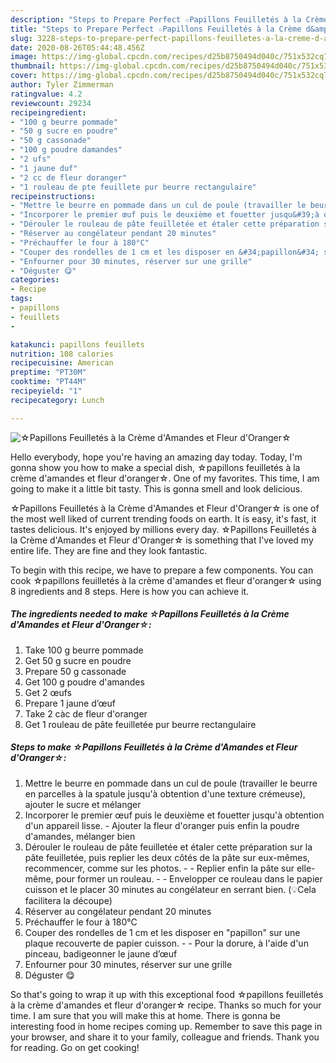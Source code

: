 ```yaml
---
description: "Steps to Prepare Perfect ☆Papillons Feuilletés à la Crème d&amp;#39;Amandes et Fleur d&amp;#39;Oranger☆"
title: "Steps to Prepare Perfect ☆Papillons Feuilletés à la Crème d&amp;#39;Amandes et Fleur d&amp;#39;Oranger☆"
slug: 3228-steps-to-prepare-perfect-papillons-feuilletes-a-la-creme-d-and-39-amandes-et-fleur-d-and-39-oranger
date: 2020-08-26T05:44:48.456Z
image: https://img-global.cpcdn.com/recipes/d25b8750494d040c/751x532cq70/☆papillons-feuilletes-a-la-creme-damandes-et-fleur-doranger☆-photo-principale-de-la-recette.jpg
thumbnail: https://img-global.cpcdn.com/recipes/d25b8750494d040c/751x532cq70/☆papillons-feuilletes-a-la-creme-damandes-et-fleur-doranger☆-photo-principale-de-la-recette.jpg
cover: https://img-global.cpcdn.com/recipes/d25b8750494d040c/751x532cq70/☆papillons-feuilletes-a-la-creme-damandes-et-fleur-doranger☆-photo-principale-de-la-recette.jpg
author: Tyler Zimmerman
ratingvalue: 4.2
reviewcount: 29234
recipeingredient:
- "100 g beurre pommade"
- "50 g sucre en poudre"
- "50 g cassonade"
- "100 g poudre damandes"
- "2 ufs"
- "1 jaune duf"
- "2 cc de fleur doranger"
- "1 rouleau de pte feuillete pur beurre rectangulaire"
recipeinstructions:
- "Mettre le beurre en pommade dans un cul de poule (travailler le beurre en parcelles à la spatule jusqu&#39;à obtention d&#39;une texture crémeuse), ajouter le sucre et mélanger"
- "Incorporer le premier œuf puis le deuxième et fouetter jusqu&#39;à obtention d&#39;un appareil lisse. Ajouter la fleur d&#39;oranger puis enfin la poudre d&#39;amandes, mélanger bien"
- "Dérouler le rouleau de pâte feuilletée et étaler cette préparation sur la pâte feuilletée, puis replier les deux côtés de la pâte sur eux-mêmes, recommencer, comme sur les photos.  Replier enfin la pâte sur elle-même, pour former un rouleau.  Envelopper ce rouleau dans le papier cuisson et le placer 30 minutes au congélateur en serrant bien. (💡Cela facilitera la découpe)"
- "Réserver au congélateur pendant 20 minutes"
- "Préchauffer le four à 180°C"
- "Couper des rondelles de 1 cm et les disposer en &#34;papillon&#34; sur une plaque recouverte de papier cuisson.   Pour la dorure, à l&#39;aide d&#39;un pinceau, badigeonner le jaune d’œuf"
- "Enfourner pour 30 minutes, réserver sur une grille"
- "Déguster 😋"
categories:
- Recipe
tags:
- papillons
- feuillets
- 

katakunci: papillons feuillets  
nutrition: 108 calories
recipecuisine: American
preptime: "PT30M"
cooktime: "PT44M"
recipeyield: "1"
recipecategory: Lunch

---
```



![☆Papillons Feuilletés à la Crème d&#39;Amandes et Fleur d&#39;Oranger☆](https://img-global.cpcdn.com/recipes/d25b8750494d040c/751x532cq70/☆papillons-feuilletes-a-la-creme-damandes-et-fleur-doranger☆-photo-principale-de-la-recette.jpg)

Hello everybody, hope you're having an amazing day today. Today, I'm gonna show you how to make a special dish, ☆papillons feuilletés à la crème d&#39;amandes et fleur d&#39;oranger☆. One of my favorites. This time, I am going to make it a little bit tasty. This is gonna smell and look delicious.



☆Papillons Feuilletés à la Crème d&#39;Amandes et Fleur d&#39;Oranger☆ is one of the most well liked of current trending foods on earth. It is easy, it's fast, it tastes delicious. It's enjoyed by millions every day. ☆Papillons Feuilletés à la Crème d&#39;Amandes et Fleur d&#39;Oranger☆ is something that I've loved my entire life. They are fine and they look fantastic.


To begin with this recipe, we have to prepare a few components. You can cook ☆papillons feuilletés à la crème d&#39;amandes et fleur d&#39;oranger☆ using 8 ingredients and 8 steps. Here is how you can achieve it.

<!--inarticleads1-->

##### The ingredients needed to make ☆Papillons Feuilletés à la Crème d&#39;Amandes et Fleur d&#39;Oranger☆:

1. Take 100 g beurre pommade
1. Get 50 g sucre en poudre
1. Prepare 50 g cassonade
1. Get 100 g poudre d&#39;amandes
1. Get 2 œufs
1. Prepare 1 jaune d’œuf
1. Take 2 càc de fleur d&#39;oranger
1. Get 1 rouleau de pâte feuilletée pur beurre rectangulaire




<!--inarticleads2-->

##### Steps to make ☆Papillons Feuilletés à la Crème d&#39;Amandes et Fleur d&#39;Oranger☆:

1. Mettre le beurre en pommade dans un cul de poule (travailler le beurre en parcelles à la spatule jusqu&#39;à obtention d&#39;une texture crémeuse), ajouter le sucre et mélanger
1. Incorporer le premier œuf puis le deuxième et fouetter jusqu&#39;à obtention d&#39;un appareil lisse. - Ajouter la fleur d&#39;oranger puis enfin la poudre d&#39;amandes, mélanger bien
1. Dérouler le rouleau de pâte feuilletée et étaler cette préparation sur la pâte feuilletée, puis replier les deux côtés de la pâte sur eux-mêmes, recommencer, comme sur les photos. -  - Replier enfin la pâte sur elle-même, pour former un rouleau. -  - Envelopper ce rouleau dans le papier cuisson et le placer 30 minutes au congélateur en serrant bien. (💡Cela facilitera la découpe)
1. Réserver au congélateur pendant 20 minutes
1. Préchauffer le four à 180°C
1. Couper des rondelles de 1 cm et les disposer en &#34;papillon&#34; sur une plaque recouverte de papier cuisson.  -  - Pour la dorure, à l&#39;aide d&#39;un pinceau, badigeonner le jaune d’œuf
1. Enfourner pour 30 minutes, réserver sur une grille
1. Déguster 😋




So that's going to wrap it up with this exceptional food ☆papillons feuilletés à la crème d&#39;amandes et fleur d&#39;oranger☆ recipe. Thanks so much for your time. I am sure that you will make this at home. There is gonna be interesting food in home recipes coming up. Remember to save this page in your browser, and share it to your family, colleague and friends. Thank you for reading. Go on get cooking!
